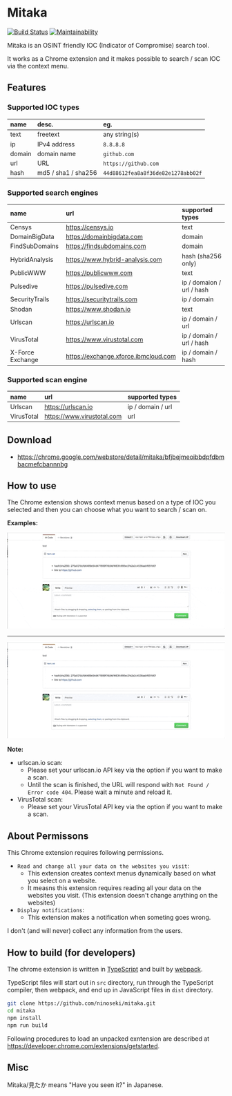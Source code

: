 # Mitaka

[![Build Status](https://travis-ci.org/ninoseki/mitaka.svg?branch=master)](https://travis-ci.org/ninoseki/mitaka)
[![Maintainability](https://api.codeclimate.com/v1/badges/4a49568bf0bed0b4799a/maintainability)](https://codeclimate.com/github/ninoseki/mitaka/maintainability)

Mitaka is an OSINT friendly IOC (Indicator of Compromise) search tool.

It works as a Chrome extension and it makes possible to search / scan IOC via the context menu.

## Features

### Supported IOC types

| name   | desc.               | eg.                                |
|:-------|:--------------------|:-----------------------------------|
| text   | freetext            | any string(s)                      |
| ip     | IPv4 address        | `8.8.8.8`                          |
| domain | domain name         | `github.com`                       |
| url    | URL                 | `https://github.com`               |
| hash   | md5 / sha1 / sha256 | `44d88612fea8a8f36de82e1278abb02f` |

### Supported search engines

| name             | url                                  | supported types           |
|:-----------------|:-------------------------------------|:--------------------------|
| Censys           | https://censys.io                    | text                      |
| DomainBigData    | https://domainbigdata.com            | domain                    |
| FindSubDomains   | https://findsubdomains.com           | domain                    |
| HybridAnalysis   | https://www.hybrid-analysis.com      | hash (sha256 only)        |
| PublicWWW        | https://publicwww.com                | text                      |
| Pulsedive        | https://pulsedive.com                | ip / domaion / url / hash |
| SecurityTrails   | https://securitytrails.com           | ip / domain               |
| Shodan           | https://www.shodan.io                | text                      |
| Urlscan          | https://urlscan.io                   | ip / domain / url         |
| VirusTotal       | https://www.virustotal.com           | ip / domain / url / hash  |
| X-Force Exchange | https://exchange.xforce.ibmcloud.com | ip / domain / hash        |

### Supported scan engine

| name       | url                        | supported types   |
|:-----------|:---------------------------|:------------------|
| Urlscan    | https://urlscan.io         | ip / domain / url |
| VirusTotal | https://www.virustotal.com | url               |

## Download

- https://chrome.google.com/webstore/detail/mitaka/bfjbejmeoibbdpfdbmbacmefcbannnbg

## How to use

The Chrome extension shows context menus based on a type of IOC you selected and then you can choose what you want to search / scan on.

**Examples:**

!["example"](/examples/1.gif "1.gif")

---

!["example2"](/examples/2.gif "2.gif")

**Note:**

- urlscan.io scan:
  - Please set your urlscan.io API key via the option if you want to make a scan.
  - Until the scan is finished, the URL will respond with `Not Found / Error code 404`. Please wait a minute and reload it.
- VirusTotal scan:
  - Please set your VirusTotal API key via the option if you want to make a scan.

## About Permissons

This Chrome extension requires following permissions.

- `Read and change all your data on the websites you visit`:
  - This extension creates context menus dynamically based on what you select on a website.
  - It measns this extension requires reading all your data on the websites you visit. (This extension doesn't change anything on the websites)
- `Display notifications`:
  - This extension makes a notification when someting goes wrong.

I don't (and will never) collect any information from the users.

## How to build (for developers)

The chrome extension is written in [TypeScript](https://www.typescriptlang.org/) and built by [webpack](https://webpack.js.org/).

TypeScript files will start out in `src` directory, run through the TypeScript compiler, then webpack, and end up in JavaScript files in `dist` directory.

```sh
git clone https://github.com/ninoseki/mitaka.git
cd mitaka
npm install
npm run build
```

Following procedures to load an unpacked exntension are described at https://developer.chrome.com/extensions/getstarted.

## Misc

Mitaka/見たか means "Have you seen it?" in Japanese.
